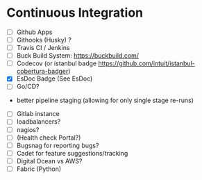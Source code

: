 # Continuous Integration

 - [ ] Github Apps
 - [ ] Githooks (Husky) ?
 - [ ] Travis CI / Jenkins  
 - [ ] Buck Build System: https://buckbuild.com/
 - [ ] Codecov (or istanbul badge https://github.com/intuit/istanbul-cobertura-badger)  
 - [x] EsDoc Badge (See EsDoc)   
 - [ ] Go/CD?
  - better pipeline staging (allowing for only single stage re-runs)
 - [ ] Gitlab instance  
 - [ ] loadbalancers?
 - [ ] nagios?
 - [ ] (Health check Portal?)
 - [ ] Bugsnag for reporting bugs?
 - [ ] Cadet for feature suggestions/tracking
 - [ ] Digital Ocean vs AWS?
 - [ ] Fabric (Python)
